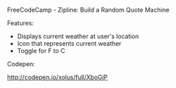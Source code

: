 FreeCodeCamp - Zipline: Build a Random Quote Machine

Features:

- Displays current weather at user's location
- Icon that represents current weather
- Toggle for F to C

Codepen:

http://codepen.io/xolus/full/XboGjP